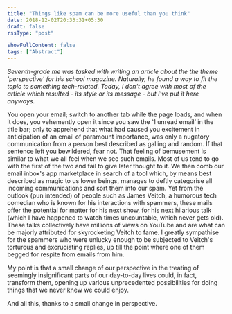 ```yaml
---
title: "Things like spam can be more useful than you think"
date: 2018-12-02T20:33:31+05:30
draft: false
rssType: "post"

showFullContent: false
tags: ["Abstract"]
---
```

_Seventh-grade me was tasked with writing an article about the the theme 'perspective' for his school magazine. Naturally, he found a way to fit the topic to something tech-related. Today, I don't agree with most of the article which resulted - its style or its message - but I've put it here anyways._

You open your email; switch to another tab while the page loads, and when it does, you vehemently open it since you saw the ‘1 unread email’ in the title bar; only to apprehend that what had caused you excitement in anticipation of an email of paramount importance, was only a nugatory communication from a person best described as galling and random. If that sentence left you bewildered, fear not. That feeling of bemusement is similar to what we all feel when we see such emails. Most of us tend to go with the first of the two and fail to give later thought to it. We then comb our email inbox's app marketplace in search of a tool which, by means best described as magic to us lower beings, manages to deftly categorise all incoming communications and sort them into our spam. Yet from the outlook (pun intended) of people such as James Veitch, a humorous tech comedian who is known for his interactions with spammers, these mails offer the potential for matter for his next show, for his next hilarious talk (which I have happened to watch times uncountable, which never gets old). These talks collectively have millions of views on YouTube and are what can be majorly attributed for skyrocketing Veitch to fame. I greatly sympathise for the spammers who were unlucky enough to be subjected to Veitch's torturous and excruciating replies, up till the point where one of them begged for respite from emails from him.

My point is that a small change of our perspective in the treating of seemingly insignificant parts of our day-to-day lives could, in fact, transform them, opening up various unprecedented possibilities for doing things that we never knew we could enjoy.

And all this, thanks to a small change in perspective.
